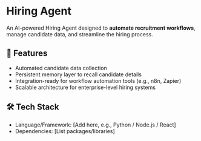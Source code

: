 # Hiring Agent  

An AI-powered Hiring Agent designed to **automate recruitment workflows**, manage candidate data, and streamline the hiring process.  

## 🚀 Features
- Automated candidate data collection  
- Persistent memory layer to recall candidate details  
- Integration-ready for workflow automation tools (e.g., n8n, Zapier)  
- Scalable architecture for enterprise-level hiring systems  

## 🛠️ Tech Stack
- Language/Framework: [Add here, e.g., Python / Node.js / React]  
- Dependencies: [List packages/libraries] 
